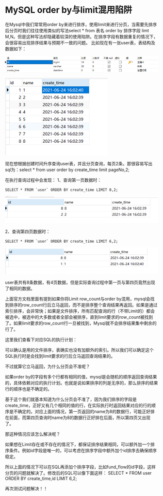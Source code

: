# MySQL order by与limit混用陷阱

在Mysql中我们常常用order by来进行排序，使用limit来进行分页，当需要先排序后分页时我们往往使用类似的写法select * from 表名 order by 排序字段 limt M,N。但是这种写法却隐藏着较深的使用陷阱。在排序字段有数据重复的情况下，会很容易出现排序结果与预期不一致的问题。
比如现在有一张user表，表结构及数据如下：

![image-20210624160834828](https://raw.githubusercontent.com/wanxianbo/pic-bed/main/img/2021/06/20210624160836.png)

![image-20210624160859720](https://raw.githubusercontent.com/wanxianbo/pic-bed/main/img/2021/06/20210624160900.png)

现在想根据创建时间升序查询user表，并且分页查询，每页2条，那很容易写出sql为：select * from user order by create_time limit pageNo,2;

在执行查询过程中会发现：
1、查询第一页数据时：

```mysql
SELECT * FROM `user` ORDER BY create_time LIMIT 0,2;
```



![image-20210624160917929](https://raw.githubusercontent.com/wanxianbo/pic-bed/main/img/2021/06/20210624160918.png)

2、查询第四页数据时：

```mysql
SELECT * FROM `user` ORDER BY create_time LIMIT 6,2;
```



![image-20210624160937032](https://raw.githubusercontent.com/wanxianbo/pic-bed/main/img/2021/06/20210624160938.png)

user表共有8条数据，有4页数据，但是实际查询过程中第一页与第四页竟然出现了相同的数据。

上面官方文档里面有提到如果你将Limit row_count与order by混用，mysql会找到排序的row_count行后立马返回，而不是排序整个查询结果再返回。如果是通过索引排序，会非常快；如果是文件排序，所有匹配查询的行（不带Limit的）都会被选中，被选中的大多数或者全部会被排序，直到limit要求的row_count被找到了。如果limit要求的row_count行一旦被找到，Mysql就不会排序结果集中剩余的行了。

这里我们查看下对应SQL的执行计划：



可以确认是用的文件排序，表确实也没有加额外的索引。所以我们可以确定这个SQL执行时是会找到limit要求的行后立马返回查询结果的。

不过就算它立马返回，为什么分页会不准呢？




如果order by的字段有多个行都有相同的值，mysql是会随机的顺序返回查询结果的，具体依赖对应的执行计划。也就是说如果排序的列是无序的，那么排序的结果行的顺序也是不确定的。

基于这个我们就基本知道为什么分页会不准了，因为我们排序的字段是create_time，正好又有几个相同的值的行，在实际执行时返回结果对应的行的顺序是不确定的。对应上面的情况，第一页返回的name为8的数据行，可能正好排在前面，而第四页查询时name为8的数据行正好排在后面，所以第四页又出现了。

那这种情况应该怎么解决呢？




如果想在Limit存在或不存在的情况下，都保证排序结果相同，可以额外加一个排序条件。例如id字段是唯一的，可以考虑在排序字段中额外加个id排序去确保顺序稳定。

所以上面的情况下可以在SQL再添加个排序字段，比如fund_flow的id字段，这样分页的问题就解决了。修改后的SQL可以像下面这样：
SELECT * FROM user ORDER BY create_time,id LIMIT 6,2;

再次测试问题解决！！